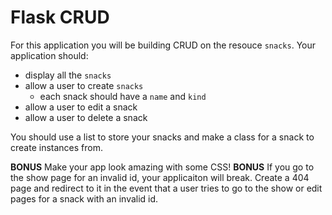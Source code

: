 # Flask CRUD

For this application you will be building CRUD on the resouce `snacks`. Your application should:

- display all the `snacks`
- allow a user to create `snacks` 
    -  each snack should have a `name` and `kind`
- allow a user to edit a snack
- allow a user to delete a snack

You should use a list to store your snacks and make a class for a snack to create instances from.

**BONUS** Make your app look amazing with some CSS!
**BONUS** If you go to the show page for an invalid id, your applicaiton will break. Create a 404 page and redirect to it in the event that a user tries to go to the show or edit pages for a snack with an invalid id.